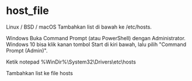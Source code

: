 # host_file
Linux / BSD / macOS
Tambahkan list di bawah ke /etc/hosts.

Windows
Buka Command Prompt (atau PowerShell) dengan Administrator. Windows 10 bisa klik kanan tombol Start di kiri bawah, lalu pilih "Command Prompt (Admin)".

Ketik notepad %WinDir%\System32\Drivers\etc\hosts

Tambahkan list ke file hosts
